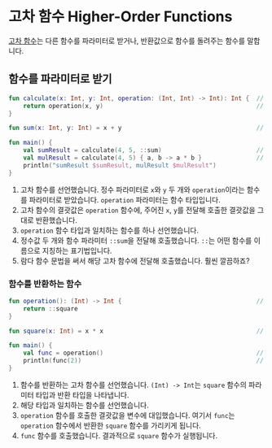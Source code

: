# 고차 함수 Higher-Order Functions

[고차 함수](https://kotlinlang.org/docs/reference/lambdas.html)는 다른 함수를 파라미터로 받거나, 반환값으로 함수를 돌려주는 함수를 말합니다.

## 함수를 파라미터로 받기

```kotlin
fun calculate(x: Int, y: Int, operation: (Int, Int) -> Int): Int {  // 1
    return operation(x, y)                                          // 2
}

fun sum(x: Int, y: Int) = x + y                                     // 3

fun main() {
    val sumResult = calculate(4, 5, ::sum)                          // 4
    val mulResult = calculate(4, 5) { a, b -> a * b }               // 5
    println("sumResult $sumResult, mulResult $mulResult")
}
```

1. 고차 함수를 선언했습니다. 정수 파라미터로 `x`와 `y` 두 개와 `operation`이라는 함수를 파라미터로 받았습니다. `operation` 파라미터는 함수 타입입니다.
2. 고차 함수의 결괏값은 `operation` 함수에, 주어진 `x`, `y`를 전달해 호출한 결괏값을 그대로 반환했습니다.
3. `operation` 함수 타입과 일치하는 함수를 하나 선언했습니다.
4. 정수값 두 개와 함수 파라미터 `::sum`을 전달해 호출했습니다. `::`는 어떤 함수를 이름으로 지칭하는 표기법입니다.
5. 람다 함수 문법을 써서 해당 고차 함수에 전달해 호출했습니다. 훨씬 깔끔하죠?

### 함수를 반환하는 함수

```kotlin
fun operation(): (Int) -> Int {                                     // 1
    return ::square
}

fun square(x: Int) = x * x                                          // 2

fun main() {
    val func = operation()                                          // 3
    println(func(2))                                                // 4
}
```

1. 함수를 반환하는 고차 함수를 선언했습니다. `(Int) -> Int`는 `square` 함수의 파라미터 타입과 반환 타입을 나타냅니다.
2. 해당 타입과 일치하는 함수를 선언했습니다.
3. `operation` 함수를 호출한 결괏값을 변수에 대입했습니다. 여기서 `func`는 `operation` 함수에서 반환한 `square` 함수를 가리키게 됩니다.
4. `func` 함수를 호출했습니다. 결과적으로 `square` 함수가 실행됩니다.